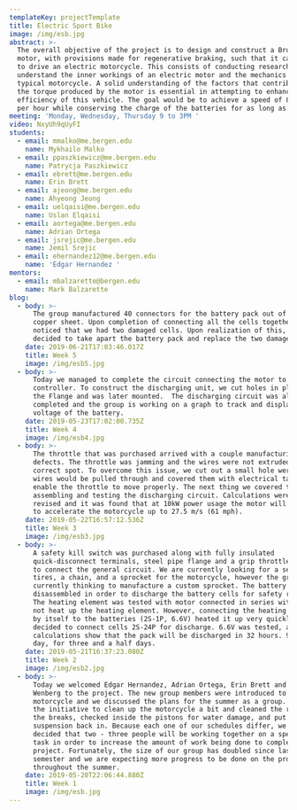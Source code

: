 ```yaml
---
templateKey: projectTemplate
title: Electric Sport Bike
image: /img/esb.jpg
abstract: >-
  The overall objective of the project is to design and construct a Brushless DC
  motor, with provisions made for regenerative braking, such that it can be used
  to drive an electric motorcycle. ​This consists of conducting research to
  understand the inner workings of an electric motor and the mechanics of a
  typical motorcycle. A solid understanding of the factors that contribute to
  the torque produced by the motor is essential in attempting to enhance the
  efficiency of this vehicle. The goal would be to achieve a speed of 80 miles
  per hour while conserving the charge of the batteries for as long as possible.
meeting: 'Monday, Wednesday, Thursday 9 to 3PM '
video: NxyUh9qUyFI
students:
  - email: mmalko@me.bergen.edu
    name: Mykhailo Malko
  - email: ppaszkiewicz@me.bergen.edu
    name: Patrycja Paszkiewicz
  - email: ebrett@me.bergen.edu
    name: Erin Brett
  - email: ajeong@me.bergen.edu
    name: Ahyeong Jeong
  - email: uelqaisi@me.bergen.edu
    name: Uslan Elqaisi
  - email: aortega@me.bergen.edu
    name: Adrian Ortega
  - email: jsrejic@me.bergen.edu
    name: Jemil Srejic
  - email: ehernandez12@me.bergen.edu
    name: 'Edgar Hernandez '
mentors:
  - email: mbalzarette@bergen.edu
    name: Mark Balzarette
blog:
  - body: >-
      The group manufactured 40 connectors for the battery pack out of a large
      copper sheet. Upon completion of connecting all the cells together, we
      noticed that we had two damaged cells. Upon realization of this, we
      decided to take apart the battery pack and replace the two damaged cells.
    date: 2019-06-21T17:03:46.017Z
    title: Week 5
    image: /img/esb5.jpg
  - body: >-
      Today we managed to complete the circuit connecting the motor to the
      controller. To construct the discharging unit, we cut holes in plywood for
      the Flange and was later mounted.  The discharging circuit was also
      completed and the group is working on a graph to track and display the
      voltage of the battery.
    date: 2019-05-23T17:02:00.735Z
    title: Week 4
    image: /img/esb4.jpg
  - body: >-
      The throttle that was purchased arrived with a couple manufacturing
      defects. The throttle was jamming and the wires were not extruded from the
      correct spot. To overcome this issue, we cut out a small hole were the
      wires would be pulled through and covered them with electrical tape to
      enable the throttle to move properly. The next thing we covered today was
      assembling and testing the discharging circuit. Calculations were also
      revised and it was found that at 10kW power usage the motor will be able
      to accelerate the motorcycle up to 27.5 m/s (61 mph).
    date: 2019-05-22T16:57:12.536Z
    title: Week 3
    image: /img/esb3.jpg
  - body: >-
      A safety kill switch was purchased along with fully insulated
      quick-disconnect terminals, steel pipe flange and a grip throttle in order
      to connect the general circuit. We are currently looking for a set of
      tires, a chain, and a sprocket for the motorcycle, however the group is
      currently thinking to manufacture a custom sprocket. The battery was
      disassembled in order to discharge the battery cells for safety reasons.
      The heating element was tested with motor connected in series with it. Did
      not heat up the heating element. However, connecting the heating element
      by itself to the batteries (2S-1P, 6.6V) heated it up very quickly. It was
      decided to connect cells 2S-24P for discharge. 6.6V was tested, and the
      calculations show that the pack will be discharged in 32 hours. 9 hours a
      day, for three and a half days.
    date: 2019-05-21T16:37:23.080Z
    title: Week 2
    image: /img/esb2.jpg
  - body: >-
      Today we welcomed Edgar Hernandez, Adrian Ortega, Erin Brett and Ben
      Wenberg to the project. The new group members were introduced to the
      motorcycle and we discussed the plans for the summer as a group. We took
      the initiative to clean up the motorcycle a bit and cleaned the rust off
      the breaks, checked inside the pistons for water damage, and put the
      suspension back in. Because each one of our schedules differ, we have
      decided that two - three people will be working together on a specific
      task in order to increase the amount of work being done to complete the
      project. Fortunately, the size of our group has doubled since last
      semester and we are expecting more progress to be done on the project
      throughout the summer.
    date: 2019-05-20T22:06:44.880Z
    title: Week 1
    image: /img/esb.jpg
---
```


